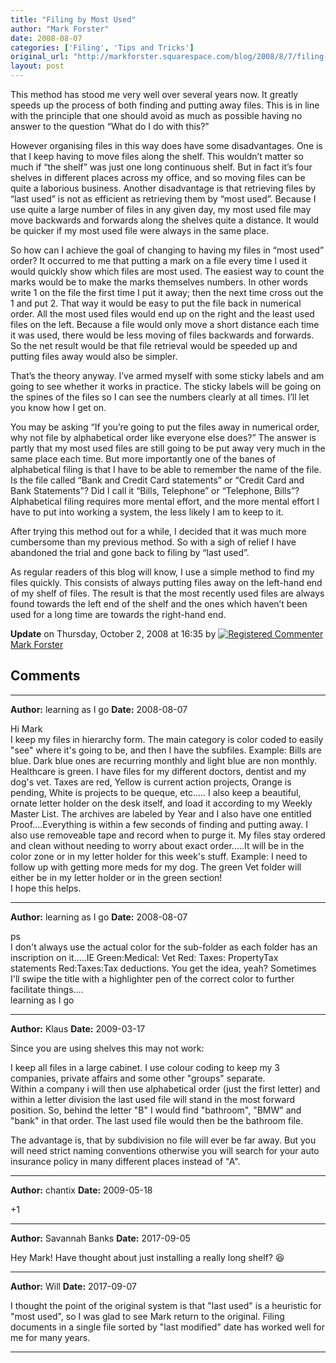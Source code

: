 ```yaml
---
title: "Filing by Most Used"
author: "Mark Forster"
date: 2008-08-07
categories: ['Filing', 'Tips and Tricks']
original_url: "http://markforster.squarespace.com/blog/2008/8/7/filing-by-most-used.html"
layout: post
---
```


This method has stood me very well over several years now. It greatly speeds up the process of both finding and putting away files. This is in line with the principle that one should avoid as much as possible having no answer to the question “What do I do with this?”

However organising files in this way does have some disadvantages. One is that I keep having to move files along the shelf. This wouldn’t matter so much if “the shelf” was just one long continuous shelf. But in fact it’s four shelves in different places across my office, and so moving files can be quite a laborious business. Another disadvantage is that retrieving files by “last used” is not as efficient as retrieving them by “most used”. Because I use quite a large number of files in any given day, my most used file may move backwards and forwards along the shelves quite a distance. It would be quicker if my most used file were always in the same place.

So how can I achieve the goal of changing to having my files in “most used” order? It occurred to me that putting a mark on a file every time I used it would quickly show which files are most used. The easiest way to count the marks would be to make the marks themselves numbers. In other words write 1 on the file the first time I put it away; then the next time cross out the 1 and put 2. That way it would be easy to put the file back in numerical order. All the most used files would end up on the right and the least used files on the left. Because a file would only move a short distance each time it was used, there would be less moving of files backwards and forwards. So the net result would be that file retrieval would be speeded up and putting files away would also be simpler.

That’s the theory anyway. I’ve armed myself with some sticky labels and am going to see whether it works in practice. The sticky labels will be going on the spines of the files so I can see the numbers clearly at all times. I’ll let you know how I get on.

You may be asking “If you’re going to put the files away in numerical order, why not file by alphabetical order like everyone else does?” The answer is partly that my most used files are still going to be put away very much in the same place each time. But more importantly one of the banes of alphabetical filing is that I have to be able to remember the name of the file. Is the file called “Bank and Credit Card statements” or “Credit Card and Bank Statements”? Did I call it “Bills, Telephone” or “Telephone, Bills”? Alphabetical filing requires more mental effort, and the more mental effort I have to put into working a system, the less likely I am to keep to it.

After trying this method out for a while, I decided that it was much more cumbersome than my previous method. So with a sigh of relief I have abandoned the trial and gone back to filing by “last used”.

As regular readers of this blog will know, I use a simple method to find my files quickly. This consists of always putting files away on the left-hand end of my shelf of files. The result is that the most recently used files are always found towards the left end of the shelf and the ones which haven’t been used for a long time are towards the right-hand end.  
  

**Update** on Thursday, October 2, 2008 at 16:35 by
[![Registered Commenter](/universal/images/transparent.png "Registered Commenter")Mark Forster](/member/markforster "Registered Commenter")


## Comments

---

**Author:** learning as I go
**Date:** 2008-08-07

Hi Mark  
I keep my files in hierarchy form. The main category is color coded to easily "see" where it's going to be, and then I have the subfiles. Example: Bills are blue. Dark blue ones are recurring monthly and light blue are non monthly. Healthcare is green. I have files for my different doctors, dentist and my dog's vet. Taxes are red, Yellow is current action projects, Orange is pending, White is projects to be queque, etc..... I also keep a beautiful, ornate letter holder on the desk itself, and load it according to my Weekly Master List. The archives are labeled by Year and I also have one entitled Proof....Everything is within a few seconds of finding and putting away. I also use removeable tape and record when to purge it. My files stay ordered and clean without needing to worry about exact order.....It will be in the color zone or in my letter holder for this week's stuff. Example: I need to follow up with getting more meds for my dog. The green Vet folder will either be in my letter holder or in the green section!   
I hope this helps.

---

**Author:** learning as I go
**Date:** 2008-08-07

ps  
I don't always use the actual color for the sub-folder as each folder has an inscription on it.....IE Green:Medical: Vet Red: Taxes: PropertyTax statements Red:Taxes:Tax deductions. You get the idea, yeah? Sometimes I'll swipe the title with a highlighter pen of the correct color to further facilitate things....  
learning as I go

---

**Author:** Klaus
**Date:** 2009-03-17

Since you are using shelves this may not work:  
  
I keep all files in a large cabinet. I use colour coding to keep my 3 companies, private affairs and some other "groups" separate.  
Within a company i will then use alphabetical order (just the first letter) and within a letter division the last used file will stand in the most forward position. So, behind the letter "B" I would find "bathroom", "BMW" and "bank" in that order. The last used file would then be the bathroom file.  
  
The advantage is, that by subdivision no file will ever be far away. But you will need strict naming conventions otherwise you will search for your auto insurance policy in many different places instead of "A".

---

**Author:** chantix
**Date:** 2009-05-18

+1

---

**Author:** Savannah Banks
**Date:** 2017-09-05

Hey Mark! Have thought about just installing a really long shelf? 😆

---

**Author:** Will
**Date:** 2017-09-07

I thought the point of the original system is that "last used" is a heuristic for "most used", so I was glad to see Mark return to the original. Filing documents in a single file sorted by "last modified" date has worked well for me for many years.

---
